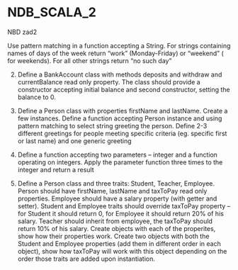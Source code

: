 # NDB_SCALA_2
NBD zad2


Use pattern matching in a function accepting a String. For strings containing names of days of the week return “work” (Monday-Friday) or “weekend” ( for weekends). For all other strings return “no such day”

2. Define a BankAccount class with methods deposits and withdraw and currentBalance read only property. The class should provide a constructor accepting initial balance and second constructor, setting the balance to 0.

3. Define a Person class with properties firstName and lastName. Create a few instances. Define a function accepting Person instance and using pattern matching to select string greeting the person. Define 2-3 different greetings for people meeting specific criteria (eg. specific first or last name) and one generic greeting

4. Define a function accepting two parameters – integer and a function operating on integers. Apply the parameter function three times to the integer and return a result

5. Define a Person class and three traits: Student, Teacher, Employee. Person should have firstName, lastName and taxToPay read only properties. Employee should have a salary property (with getter and setter). Student and Employee traits should override taxToPay property – for Student it should return 0, for Employee it should return 20% of his salary. Teacher should inherit from employee, the taxToPay should return 10% of his salary. Create objects with each of the properites, show how their properties work. Create two objects with both the Student and Employee properties (add them in different order in each object), show how taxToPay will work with this object depending on the order those traits are added upon instantiation.
